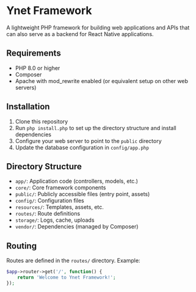 # Ynet Framework

A lightweight PHP framework for building web applications and APIs that can also serve as a backend for React Native applications.

## Requirements

- PHP 8.0 or higher
- Composer
- Apache with mod_rewrite enabled (or equivalent setup on other web servers)

## Installation

1. Clone this repository
2. Run `php install.php` to set up the directory structure and install dependencies
3. Configure your web server to point to the `public` directory
4. Update the database configuration in `config/app.php`

## Directory Structure

- `app/`: Application code (controllers, models, etc.)
- `core/`: Core framework components
- `public/`: Publicly accessible files (entry point, assets)
- `config/`: Configuration files
- `resources/`: Templates, assets, etc.
- `routes/`: Route definitions
- `storage/`: Logs, cache, uploads
- `vendor/`: Dependencies (managed by Composer)

## Routing

Routes are defined in the `routes/` directory. Example:

```php
$app->router->get('/', function() {
    return 'Welcome to Ynet Framework!';
});